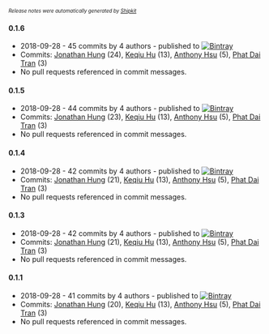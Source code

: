 <sup><sup>*Release notes were automatically generated by [Shipkit](http://shipkit.org/)*</sup></sup>

#### 0.1.6
 - 2018-09-28 - 45 commits by 4 authors - published to [![Bintray](https://img.shields.io/badge/Bintray-0.1.6-green.svg)](https://bintray.com/linkedin/test-repo/TonY/0.1.6)
 - Commits: [Jonathan Hung](https://github.com/hungj) (24), [Keqiu Hu](https://github.com/oliverhu) (13), [Anthony Hsu](https://github.com/erwa) (5), [Phat Dai Tran](https://github.com/pdtran3k6) (3)
 - No pull requests referenced in commit messages.

#### 0.1.5
 - 2018-09-28 - 44 commits by 4 authors - published to [![Bintray](https://img.shields.io/badge/Bintray-0.1.5-green.svg)](https://bintray.com/linkedin/test-repo/TonY/0.1.5)
 - Commits: [Jonathan Hung](https://github.com/hungj) (23), [Keqiu Hu](https://github.com/oliverhu) (13), [Anthony Hsu](https://github.com/erwa) (5), [Phat Dai Tran](https://github.com/pdtran3k6) (3)
 - No pull requests referenced in commit messages.

#### 0.1.4
 - 2018-09-28 - 42 commits by 4 authors - published to [![Bintray](https://img.shields.io/badge/Bintray-0.1.4-green.svg)](https://bintray.com/linkedin/test-repo/TonY/0.1.4)
 - Commits: [Jonathan Hung](https://github.com/hungj) (21), [Keqiu Hu](https://github.com/oliverhu) (13), [Anthony Hsu](https://github.com/erwa) (5), [Phat Dai Tran](https://github.com/pdtran3k6) (3)
 - No pull requests referenced in commit messages.

#### 0.1.3
 - 2018-09-28 - 42 commits by 4 authors - published to [![Bintray](https://img.shields.io/badge/Bintray-0.1.3-green.svg)](https://bintray.com/linkedin/test-repo/TonY/0.1.3)
 - Commits: [Jonathan Hung](https://github.com/hungj) (21), [Keqiu Hu](https://github.com/oliverhu) (13), [Anthony Hsu](https://github.com/erwa) (5), [Phat Dai Tran](https://github.com/pdtran3k6) (3)
 - No pull requests referenced in commit messages.

#### 0.1.1
 - 2018-09-28 - 41 commits by 4 authors - published to [![Bintray](https://img.shields.io/badge/Bintray-0.1.1-green.svg)](https://bintray.com/linkedin/test-repo/TonY/0.1.1)
 - Commits: [Jonathan Hung](https://github.com/hungj) (20), [Keqiu Hu](https://github.com/oliverhu) (13), [Anthony Hsu](https://github.com/erwa) (5), [Phat Dai Tran](https://github.com/pdtran3k6) (3)
 - No pull requests referenced in commit messages.

